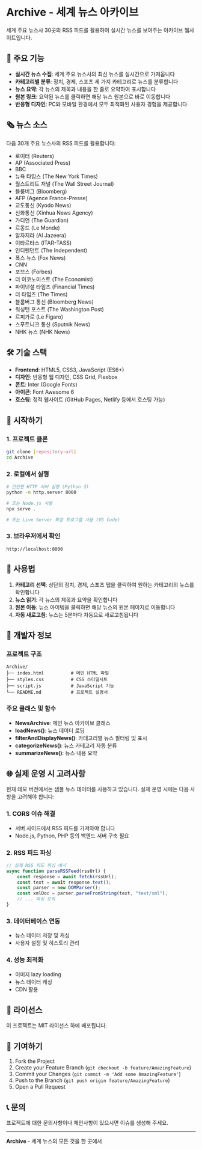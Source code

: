 # Archive - 세계 뉴스 아카이브

세계 주요 뉴스사 30곳의 RSS 피드를 활용하여 실시간 뉴스를 보여주는 아카이브 웹사이트입니다.

## 🌟 주요 기능

- **실시간 뉴스 수집**: 세계 주요 뉴스사의 최신 뉴스를 실시간으로 가져옵니다
- **카테고리별 분류**: 정치, 경제, 스포츠 세 가지 카테고리로 뉴스를 분류합니다
- **뉴스 요약**: 각 뉴스의 제목과 내용을 한 줄로 요약하여 표시합니다
- **원본 링크**: 요약된 뉴스를 클릭하면 해당 뉴스 원본으로 바로 이동합니다
- **반응형 디자인**: PC와 모바일 환경에서 모두 최적화된 사용자 경험을 제공합니다

## 🗞️ 뉴스 소스

다음 30개 주요 뉴스사의 RSS 피드를 활용합니다:

- 로이터 (Reuters)
- AP (Associated Press)
- BBC
- 뉴욕 타임스 (The New York Times)
- 월스트리트 저널 (The Wall Street Journal)
- 블룸버그 (Bloomberg)
- AFP (Agence France-Presse)
- 교도통신 (Kyodo News)
- 신화통신 (Xinhua News Agency)
- 가디언 (The Guardian)
- 르몽드 (Le Monde)
- 알자지라 (Al Jazeera)
- 이타르타스 (ITAR-TASS)
- 인디펜던트 (The Independent)
- 폭스 뉴스 (Fox News)
- CNN
- 포브스 (Forbes)
- 더 이코노미스트 (The Economist)
- 파이낸셜 타임즈 (Financial Times)
- 더 타임즈 (The Times)
- 블룸버그 통신 (Bloomberg News)
- 워싱턴 포스트 (The Washington Post)
- 르피가로 (Le Figaro)
- 스푸트니크 통신 (Sputnik News)
- NHK 뉴스 (NHK News)

## 🛠️ 기술 스택

- **Frontend**: HTML5, CSS3, JavaScript (ES6+)
- **디자인**: 반응형 웹 디자인, CSS Grid, Flexbox
- **폰트**: Inter (Google Fonts)
- **아이콘**: Font Awesome 6
- **호스팅**: 정적 웹사이트 (GitHub Pages, Netlify 등에서 호스팅 가능)

## 🚀 시작하기

### 1. 프로젝트 클론
```bash
git clone [repository-url]
cd Archive
```

### 2. 로컬에서 실행
```bash
# 간단한 HTTP 서버 실행 (Python 3)
python -m http.server 8000

# 또는 Node.js 사용
npx serve .

# 또는 Live Server 확장 프로그램 사용 (VS Code)
```

### 3. 브라우저에서 확인
```
http://localhost:8000
```

## 📱 사용법

1. **카테고리 선택**: 상단의 정치, 경제, 스포츠 탭을 클릭하여 원하는 카테고리의 뉴스를 확인합니다
2. **뉴스 읽기**: 각 뉴스의 제목과 요약을 확인합니다
3. **원본 이동**: 뉴스 아이템을 클릭하면 해당 뉴스의 원본 페이지로 이동합니다
4. **자동 새로고침**: 뉴스는 5분마다 자동으로 새로고침됩니다

## 🔧 개발자 정보

### 프로젝트 구조
```
Archive/
├── index.html          # 메인 HTML 파일
├── styles.css          # CSS 스타일시트
├── script.js           # JavaScript 기능
└── README.md           # 프로젝트 설명서
```

### 주요 클래스 및 함수

- **NewsArchive**: 메인 뉴스 아카이브 클래스
- **loadNews()**: 뉴스 데이터 로딩
- **filterAndDisplayNews()**: 카테고리별 뉴스 필터링 및 표시
- **categorizeNews()**: 뉴스 카테고리 자동 분류
- **summarizeNews()**: 뉴스 내용 요약

## 🌐 실제 운영 시 고려사항

현재 데모 버전에서는 샘플 뉴스 데이터를 사용하고 있습니다. 실제 운영 시에는 다음 사항을 고려해야 합니다:

### 1. CORS 이슈 해결
- 서버 사이드에서 RSS 피드를 가져와야 합니다
- Node.js, Python, PHP 등의 백엔드 서버 구축 필요

### 2. RSS 피드 파싱
```javascript
// 실제 RSS 피드 파싱 예시
async function parseRSSFeed(rssUrl) {
    const response = await fetch(rssUrl);
    const text = await response.text();
    const parser = new DOMParser();
    const xmlDoc = parser.parseFromString(text, "text/xml");
    // ... 파싱 로직
}
```

### 3. 데이터베이스 연동
- 뉴스 데이터 저장 및 캐싱
- 사용자 설정 및 히스토리 관리

### 4. 성능 최적화
- 이미지 lazy loading
- 뉴스 데이터 캐싱
- CDN 활용

## 📄 라이선스

이 프로젝트는 MIT 라이선스 하에 배포됩니다.

## 🤝 기여하기

1. Fork the Project
2. Create your Feature Branch (`git checkout -b feature/AmazingFeature`)
3. Commit your Changes (`git commit -m 'Add some AmazingFeature'`)
4. Push to the Branch (`git push origin feature/AmazingFeature`)
5. Open a Pull Request

## 📞 문의

프로젝트에 대한 문의사항이나 제안사항이 있으시면 이슈를 생성해 주세요.

---

**Archive** - 세계 뉴스의 모든 것을 한 곳에서
